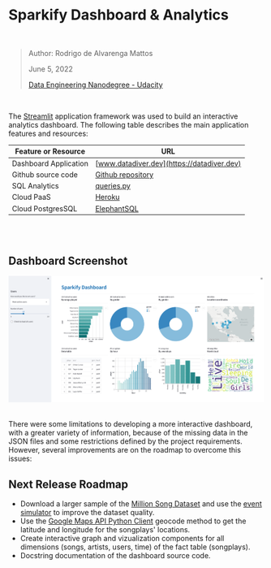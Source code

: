 # Sparkify Dashboard & Analytics
<br/>

>Author: Rodrigo de Alvarenga Mattos
>
>June 5, 2022
>
> [Data Engineering Nanodegree - Udacity](https://www.udacity.com/course/data-engineer-nanodegree--nd027)

<br/>

The [Streamlit](https://streamlit.io) application framework was used to build an interactive analytics dashboard. The following table describes the main application features and resources:

| Feature or Resource   | URL                                                                                               |
|-----------------------|---------------------------------------------------------------------------------------------------|
| Dashboard Application | [www.datadiver.dev](https://datadiver.dev)                                                        |
| Github source code    | [Github repository](https://github.com/rodrigoalvamat/datadiver)                                  |
| SQL Analytics         | [queries.py](https://github.com/rodrigoalvamat/datadiver/blob/main/sparkify/dashboard/queries.py) |
| Cloud PaaS            | [Heroku](https://heroku.com)                                                                      |
| Cloud PostgresSQL     | [ElephantSQL](https://www.elephantsql.com/)                                                       |
<br/>
<br/>

## Dashboard Screenshot
![Sparkify Dashboard](./images/dashboard.png)
<br/>
<br/>

There were some limitations to developing a more interactive dashboard, with a greater variety of information, because of the missing data in the JSON files and some restrictions defined by the project requirements. However, several improvements are on the roadmap to overcome this issues:

## Next Release Roadmap
- Download a larger sample of the [Million Song Dataset](http://millionsongdataset.com) and use the [event simulator](https://github.com/Interana/eventsim) to improve the dataset quality.
- Use the [Google Maps API Python Client](https://github.com/googlemaps/google-maps-services-python) geocode method to get the latitude and longitude for the songplays' locations. 
- Create interactive graph and vizualization components for all dimensions (songs, artists, users, time) of the fact table (songplays).
- Docstring documentation of the dashboard source code.
